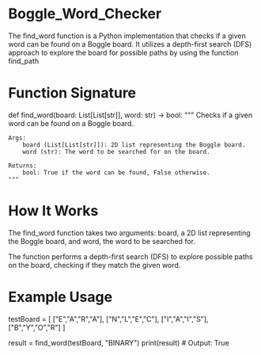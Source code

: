 # Boggle_Word_Checker
The find_word function is a Python implementation that checks if a given word can be found on a Boggle board. 
It utilizes a depth-first search (DFS) approach to explore the board for possible paths by using the function find_path
# Function Signature
def find_word(board: List[List[str]], word: str) -> bool:
    """
    Checks if a given word can be found on a Boggle board.

    Args:
        board (List[List[str]]): 2D list representing the Boggle board.
        word (str): The word to be searched for on the board.

    Returns:
        bool: True if the word can be found, False otherwise.
    """
# How It Works
The find_word function takes two arguments: board, a 2D list representing the Boggle board, and word, the word to be searched for.

The function performs a depth-first search (DFS) to explore possible paths on the board, checking if they match the given word.

# Example Usage
testBoard = [
    ["E","A","R","A"],
    ["N","L","E","C"],
    ["I","A","I","S"],
    ["B","Y","O","R"]
]

result = find_word(testBoard, "BINARY")
print(result)  # Output: True
